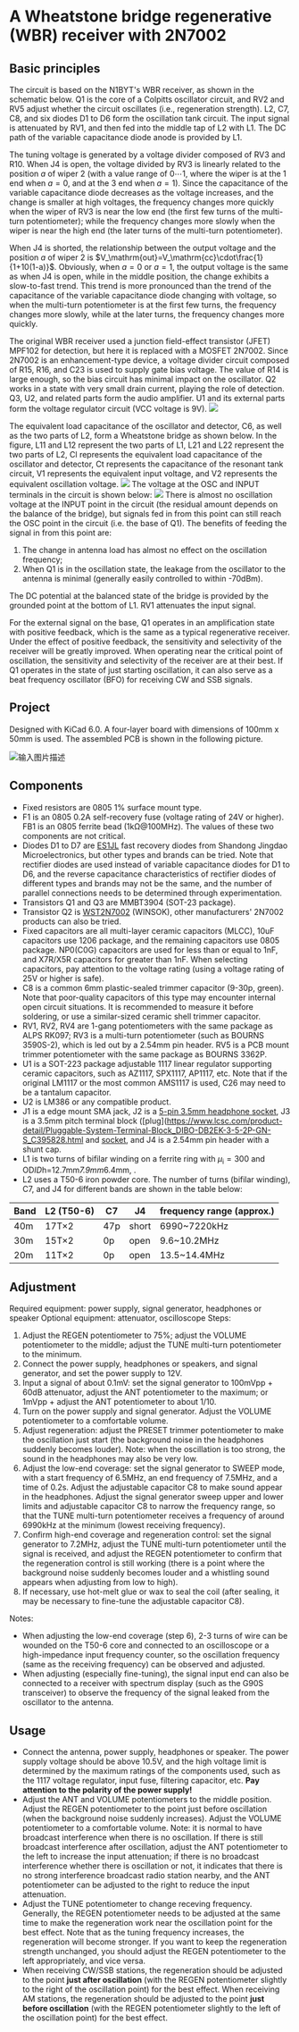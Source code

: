 # A Wheatstone bridge regenerative (WBR) receiver with 2N7002
## Basic principles
The circuit is based on the N1BYT's WBR receiver, as shown in the schematic below. Q1 is the core of a Colpitts oscillator circuit, and RV2 and RV5 adjust whether the circuit oscillates (i.e., regeneration strength). L2, C7, C8, and six diodes D1 to D6 form the oscillation tank circuit. The input signal is attenuated by RV1, and then fed into the middle tap of L2 with L1. The DC path of the variable capacitance diode anode is provided by L1.

The tuning voltage is generated by a voltage divider composed of RV3 and R10. When J4 is open, the voltage divided by RV3 is linearly related to the position $a$ of wiper 2 (with a value range of $0\cdots1$, where the wiper is at the 1 end when $a=0$, and at the 3 end when $a=1$). Since the capacitance of the variable capacitance diode decreases as the voltage increases, and the change is smaller at high voltages, the frequency changes more quickly when the wiper of RV3 is near the low end (the first few turns of the multi-turn potentiometer); while the frequency changes more slowly when the wiper is near the high end (the later turns of the multi-turn potentiometer).

When J4 is shorted, the relationship between the output voltage and the position $a$ of wiper 2 is $V_\mathrm{out}=V_\mathrm{cc}\cdot\frac{1}{1+10(1-a)}$. Obviously, when $a=0$ or $a=1$, the output voltage is the same as when J4 is open, while in the middle position, the change exhibits a slow-to-fast trend. This trend is more pronounced than the trend of the capacitance of the variable capacitance diode changing with voltage, so when the multi-turn potentiometer is at the first few turns, the frequency changes more slowly, while at the later turns, the frequency changes more quickly.

The original WBR receiver used a junction field-effect transistor (JFET) MPF102 for detection, but here it is replaced with a MOSFET 2N7002. Since 2N7002 is an enhancement-type device, a voltage divider circuit composed of R15, R16, and C23 is used to supply gate bias voltage. The value of R14 is large enough, so the bias circuit has minimal impact on the oscillator. Q2 works in a state with very small drain current, playing the role of detection. Q3, U2, and related parts form the audio amplifier. U1 and its external parts form the voltage regulator circuit (VCC voltage is 9V).
![](README_md_files/image_20220201140708.png?v=1&type=image&token=V1:KxNJY19yYlJnmXGaiVk6302ukbhrakx--xAjKPXHHUQ)

The equivalent load capacitance of the oscillator and detector, C6, as well as the two parts of L2, form a Wheatstone bridge as shown below. In the figure, L11 and L12 represent the two parts of L1, L21 and L22 represent the two parts of L2, Cl represents the equivalent load capacitance of the oscillator and detector, Ct represents the capacitance of the resonant tank circuit, V1 represents the equivalent input voltage, and V2 represents the equivalent oscillation voltage.
![](README_md_files/image_20220207151621.png?v=1&type=image&token=V1:D99lARUeSBibP2hKDFSr3Nd-D1MvnRvMpyVgIzR7Z_g)
The voltage at the OSC and INPUT terminals in the circuit is shown below:
![](README_md_files/image_20220207151923.png?v=1&type=image&token=V1:D7IjLgkvZaCRHHrv10_EXHJPvWckzRIRUhGry9cyV98)
There is almost no oscillation voltage at the INPUT point in the circuit (the residual amount depends on the balance of the bridge), but signals fed in from this point can still reach the OSC point in the circuit (i.e. the base of Q1). The benefits of feeding the signal in from this point are:

1. The change in antenna load has almost no effect on the oscillation frequency;
2. When Q1 is in the oscillation state, the leakage from the oscillator to the antenna is minimal (generally easily controlled to within -70dBm).

The DC potential at the balanced state of the bridge is provided by the grounded point at the bottom of L1. RV1 attenuates the input signal.

For the external signal on the base, Q1 operates in an amplification state with positive feedback, which is the same as a typical regenerative receiver. Under the effect of positive feedback, the sensitivity and selectivity of the receiver will be greatly improved. When operating near the critical point of oscillation, the sensitivity and selectivity of the receiver are at their best. If Q1 operates in the state of just starting oscillation, it can also serve as a beat frequency oscillator (BFO) for receiving CW and SSB signals.

## Project
Designed with KiCad 6.0. A four-layer board  with dimensions of 100mm x 50mm is used. The assembled PCB is shown in the following picture.

![输入图片描述](README_md_files/WBRRecv_assembled_20220207234335.jpg?v=1&type=image&token=V1:rNLiDB9C653gRgXYAHLVgq2XeSW-X2egEXg-FWUL834)

## Components 
* Fixed resistors are 0805 1% surface mount type.
* F1 is an 0805 0.2A self-recovery fuse (voltage rating of 24V or higher). FB1 is an 0805 ferrite bead (1kΩ@100MHz). The values of these two components are not critical.
* Diodes D1 to D7 are [ES1JL](https://www.lcsc.com/product-detail/Diodes-Fast-Recovery-Rectifiers_Shandong-Jingdao-Microelectronics-ES1JL_C128698.html) fast recovery diodes from Shandong Jingdao Microelectronics, but other types and brands can be tried. Note that rectifier diodes are used instead of variable capacitance diodes for D1 to D6, and the reverse capacitance characteristics of rectifier diodes of different types and brands may not be the same, and the number of parallel connections needs to be determined through experimentation.
* Transistors Q1 and Q3 are MMBT3904 (SOT-23 package).
* Transistor Q2 is [WST2N7002](https://www.lcsc.com/product-detail/MOSFETs_Winsok-Semicon-WST2N7002_C86936.html) (WINSOK), other manufacturers' 2N7002 products can also be tried.
* Fixed capacitors are all multi-layer ceramic capacitors (MLCC), 10uF capacitors use 1206 package, and the remaining capacitors use 0805 package. NP0(C0G) capacitors are used for less than or equal to 1nF, and X7R/X5R capacitors for greater than 1nF. When selecting capacitors, pay attention to the voltage rating (using a voltage rating of 25V or higher is safe).
* C8 is a common 6mm plastic-sealed trimmer capacitor (9-30p, green). Note that poor-quality capacitors of this type may encounter internal open circuit situations. It is recommended to measure it before soldering, or use a similar-sized ceramic shell trimmer capacitor.
* RV1, RV2, RV4 are 1-gang potentiometers with the same package as ALPS RK097; RV3 is a multi-turn potentiometer (such as BOURNS 3590S-2), which is led out by a 2.54mm pin header. RV5 is a PCB mount trimmer potentiometer with the same package as BOURNS 3362P.
* U1 is a SOT-223 package adjustable 1117 linear regulator supporting ceramic capacitors, such as AZ1117, SPX1117, AP1117, etc. Note that if the original LM1117 or the most common AMS1117 is used, C26 may need to be a tantalum capacitor.
* U2 is LM386 or any compatible product.
* J1 is a edge mount SMA jack, J2 is a [5-pin 3.5mm headphone socket](https://www.lcsc.com/product-detail/Audio-Connectors_XKB-Connectivity-PJ-3135-B_C319112.html), J3 is a 3.5mm pitch terminal block ([plug](https://www.lcsc.com/product-detail/Pluggable-System-Terminal-Block_DIBO-DB2EK-3-5-2P-GN-S_C395828.html and [socket](https://www.lcsc.com/product-detail/Pluggable-System-Terminal-Block_DIBO-DB2ERC-3-5-2P-GN_C395830.html), and J4 is a 2.54mm pin header with a shunt cap.
* L1 is two turns of bifilar winding on a ferrite ring with $\mu_\mathrm{i}=300$ and OD*ID*h=12.7mm*7.9mm*6.4mm, .
* L2 uses a T50-6 iron powder core. The number of turns (bifilar winding), C7, and J4 for different bands are shown in the table below:

|Band|L2 (T50-6)|C7|J4|frequency range (approx.)|
|--|--|--|--|--|
|40m|17T×2|47p|short|6990~7220kHz|
|30m|15T×2|0p|open|9.6~10.2MHz|
|20m|11T×2|0p|open|13.5~14.4MHz|

## Adjustment
Required equipment: power supply, signal generator, headphones or speaker
Optional equipment: attenuator, oscilloscope
Steps:
1. Adjust the REGEN potentiometer to 75%; adjust the VOLUME potentiometer to the middle; adjust the TUNE multi-turn potentiometer to the minimum.
2. Connect the power supply, headphones or speakers, and signal generator, and set the power supply to 12V.
3. Input a signal of about 0.1mV: set the signal generator to 100mVpp + 60dB attenuator, adjust the ANT potentiometer to the maximum; or 1mVpp + adjust the ANT potentiometer to about 1/10.
4. Turn on the power supply and signal generator. Adjust the VOLUME potentiometer to a comfortable volume.
5. Adjust regeneration: adjust the PRESET trimmer potentiometer to make the oscillation just start (the background noise in the headphones suddenly becomes louder). Note: when the oscillation is too strong, the sound in the headphones may also be very low.
6. Adjust the low-end coverage: set the signal generator to SWEEP mode, with a start frequency of 6.5MHz, an end frequency of 7.5MHz, and a time of 0.2s. Adjust the adjustable capacitor C8 to make sound appear in the headphones. Adjust the signal generator sweep upper and lower limits and adjustable capacitor C8 to narrow the frequency range, so that the TUNE multi-turn potentiometer receives a frequency of around 6990kHz at the minimum (lowest receiving frequency).
7. Confirm high-end coverage and regeneration control: set the signal generator to 7.2MHz, adjust the TUNE multi-turn potentiometer until the signal is received, and adjust the REGEN potentiometer to confirm that the regeneration control is still working (there is a point where the background noise suddenly becomes louder and a whistling sound appears when adjusting from low to high).
8. If necessary, use hot-melt glue or wax to seal the coil (after sealing, it may be necessary to fine-tune the adjustable capacitor C8).

Notes:
* When adjusting the low-end coverage (step 6), 2-3 turns of wire can be wounded on the T50-6 core and connected to an oscilloscope or a high-impedance input frequency counter, so the oscillation frequency (same as the receiving frequency) can be observed and adjusted.
* When adjusting (especially fine-tuning), the signal input end can also be connected to a receiver with spectrum display (such as the G90S transceiver) to observe the frequency of the signal leaked from the oscillator to the antenna.

## Usage
* Connect the antenna, power supply, headphones or speaker. The power supply voltage should be above 10.5V, and the high voltage limit is determined by the maximum ratings of the components used, such as the 1117 voltage regulator, input fuse, filtering capacitor, etc. **Pay attention to the polarity of the power supply!**
* Adjust the ANT and VOLUME potentiometers to the middle position. Adjust the REGEN potentiometer to the point just before oscillation (when the background noise suddenly increases). Adjust the VOLUME potentiometer to a comfortable volume. Note: it is normal to have broadcast interference when there is no oscillation. If there is still broadcast interference after oscillation, adjust the ANT potentiometer to the left to increase the input attenuation; if there is no broadcast interference whether there is oscillation or not, it indicates that there is no strong interference broadcast radio station nearby, and the ANT potentiometer can be adjusted to the right to reduce the input attenuation.
* Adjust the TUNE potentiometer to change receving frequency. Generally, the REGEN potentiometer needs to be adjusted at the same time to make the regeneration work near the oscillation point for the best effect. Note that as the tuning frequency increases, the regeneration will become stronger. If you want to keep the regeneration strength unchanged, you should adjust the REGEN potentiometer to the left appropriately, and vice versa.
* When receiving CW/SSB stations, the regeneration should be adjusted to the point **just after oscillation** (with the REGEN potentiometer slightly to the right of the oscillation point) for the best effect. When receiving AM  stations, the regeneration should be adjusted to the point **just before oscillation** (with the REGEN potentiometer slightly to the left of the oscillation point) for the best effect.

